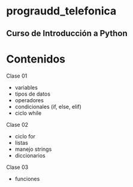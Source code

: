 # prograudd_telefonica
## Curso de Introducción a Python

# Contenidos

Clase 01

- variables
- tipos de datos
- operadores
- condicionales (if, else, elif)
- ciclo while

Clase 02

- ciclo for
- listas
- manejo strings
- diccionarios

Clase 03

- funciones

